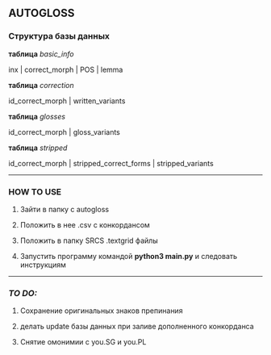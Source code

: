 ## AUTOGLOSS

### Структура базы данных

**таблица** *basic_info*

inx | correct_morph | POS | lemma

**таблица** *correction*

id\_correct\_morph | written\_variants

**таблица** *glosses*

id\_correct\_morph | gloss\_variants

**таблица** *stripped*

id\_correct\_morph | stripped\_correct\_forms | stripped_variants
__________

### HOW TO USE

1. Зайти в папку с autogloss

2. Положить в нее .csv с конкордансом

3. Положить в папку SRCS .textgrid файлы

4. Запустить программу командой **python3 main.py** и следовать инструкциям

__________
### *TO DO:*
 

1. Сохранение оригинальных знаков препинания 

2. делать update базы данных при заливе дополненного конкорданса

3. Снятие омонимии с you.SG и you.PL
